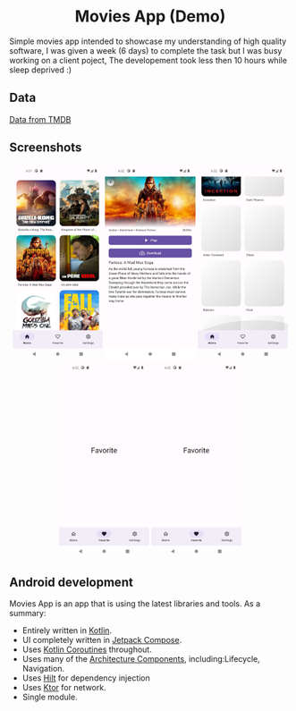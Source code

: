 <h1 align="center">Movies App (Demo)</h1> 

Simple movies app intended to showcase my understanding of high quality software, I was given a week (6 days) to complete the task but I was busy working on a client poject,
The developement took less then 10 hours while sleep deprived :)

## Data

[Data from TMDB](https://www.themoviedb.org/)

## Screenshots

<p align="center">
    <img src="art/1.png" width=32% height=32%>
    <img src="art/2.png" width=32% height=32%>
    <img src="art/3.png" width=32% height=32%>
    <img src="art/4.png" width=32% height=32%>
    <img src="art/4.png" width=32% height=32%>
</p>

## Android development

Movies App is an app that is using the latest libraries and tools. As a summary:

 * Entirely written in [Kotlin](https://kotlinlang.org/).
 * UI completely written in [Jetpack Compose](https://developer.android.com/jetpack/compose).
 * Uses [Kotlin Coroutines](https://kotlinlang.org/docs/reference/coroutines/coroutines-guide.html) throughout.
 * Uses many of the [Architecture Components](https://developer.android.com/topic/libraries/architecture/), including:Lifecycle, Navigation.
 * Uses [Hilt](https://dagger.dev/hilt/) for dependency injection
 * Uses [Ktor](https://ktor.io/docs/getting-started-ktor-client.html) for network.
 * Single module.
